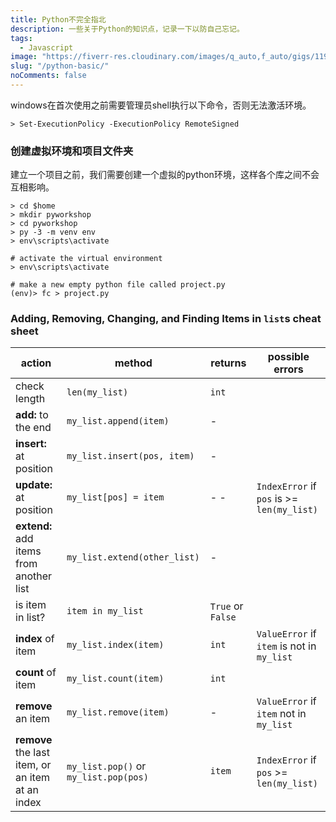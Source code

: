 ```yaml
---
title: Python不完全指北
description: 一些关于Python的知识点，记录一下以防自己忘记。
tags:
  - Javascript
image: "https://fiverr-res.cloudinary.com/images/q_auto,f_auto/gigs/119518748/original/48dab812d165b94ed6899bc8702da412be377800/code-web-apps-and-pages-using-html5-scss-js-es6-vue-js-nuxt-js.jpg"
slug: "/python-basic/"
noComments: false
---
```

windows在首次使用之前需要管理员shell执行以下命令，否则无法激活环境。
```shell
> Set-ExecutionPolicy -ExecutionPolicy RemoteSigned
```
### 创建虚拟环境和项目文件夹

建立一个项目之前，我们需要创建一个虚拟的python环境，这样各个库之间不会互相影响。

```shell
> cd $home
> mkdir pyworkshop
> cd pyworkshop
> py -3 -m venv env
> env\scripts\activate
```



```shell
# activate the virtual environment
> env\scripts\activate

# make a new empty python file called project.py
(env)> fc > project.py
```

### Adding, Removing, Changing, and Finding Items in `list`s cheat sheet

| action                                           	| method                                	| returns           	| possible errors                            	|
|--------------------------------------------------	|---------------------------------------	|-------------------	|--------------------------------------------	|
| check length                                     	| `len(my_list)`                        	| `int`             	|                                            	|
| **add:** to the end                              	| `my_list.append(item)`                	| -                 	|                                            	|
| **insert:** at position                          	| `my_list.insert(pos, item)`           	| -                 	|                                            	|
| **update:** at position                          	| `my_list[pos] = item`          	| -        -         	| `IndexError` if `pos` is >= `len(my_list)`                                          	|
| **extend:** add items from another list          	| `my_list.extend(other_list)`          	| -                 	|                                            	|
| is item in list?                                 	| `item in my_list`                     	| `True` or `False` 	|                                            	|
| **index** of item                                	| `my_list.index(item)`                 	| `int`             	| `ValueError` if `item` is not in `my_list` 	|
| **count** of item                                	| `my_list.count(item)`                 	| `int`             	|                                            	|
| **remove** an item                               	| `my_list.remove(item)`                	| -                 	| `ValueError` if `item` not in `my_list`    	|
| **remove** the last item, or an item at an index 	| `my_list.pop()` or `my_list.pop(pos)` 	| `item`            	| `IndexError` if `pos` >= `len(my_list)`    	|

